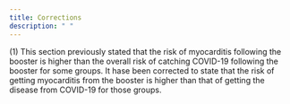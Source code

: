 ```yaml
---
title: Corrections
description: " "
---
```


<span id="note_1">(1) This section previously stated that the risk of myocarditis following the booster is higher than the overall risk of catching COVID-19 following the booster for some groups. It hase been corrected to state that the risk of getting myocarditis from the booster is higher than that of getting the disease from COVID-19 for those groups.</span>
